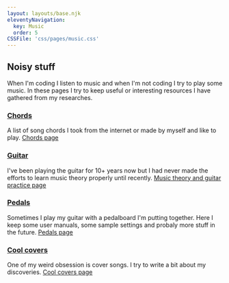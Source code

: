 ```yaml
---
layout: layouts/base.njk
eleventyNavigation:
  key: Music
  order: 5
CSSFile: 'css/pages/music.css'
---
```


## Noisy stuff

When I'm coding I listen to music and when I'm not coding I try to play some music. In these pages I try to keep useful or interesting resources I have gathered from my researches.

### [Chords](/chords/)

A list of song chords I took from the internet or made by myself and like to play.
[Chords page](/chords/)

### [Guitar](/guitar/)

I've been playing the guitar for 10+ years now but I had never made the efforts to learn music theory properly until recently.
[Music theory and guitar practice page](/guitar/)

### [Pedals](/pedals/)

Sometimes I play my guitar with a pedalboard I'm putting together. Here I keep some user manuals, some sample settings and probaly more stuff in the future.
[Pedals page](/pedals/)

### [Cool covers](/coolcovers/)

One of my weird obsession is cover songs. I try to write a bit about my discoveries.
[Cool covers page](/coolcovers/)

